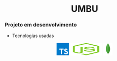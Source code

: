 <h1 align="center"> UMBU </h1>

### Projeto em desenvolvimento

- Tecnologias usadas 

<div align="center">
  <img height="40" width="40" src="https://raw.githubusercontent.com/devicons/devicon/master/icons/typescript/typescript-original.svg">
  <img height="40" width="100" src="https://raw.githubusercontent.com/devicons/devicon/master/icons/nodejs/nodejs-original.svg">
  <img height="40" width="30" src="https://raw.githubusercontent.com/devicons/devicon/master/icons/mongodb/mongodb-original.svg">
  
</div>
